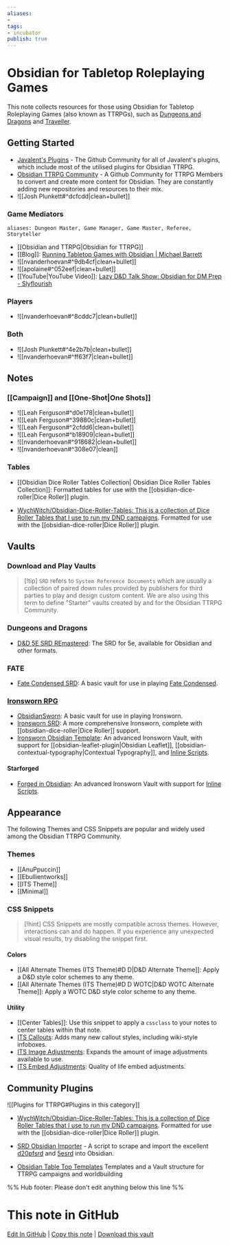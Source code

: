 ```yaml
---
aliases: 
- 
tags:
- incubator
publish: true
---
```


# Obsidian for Tabletop Roleplaying Games

This note collects resources for those using Obsidian for Tabletop Roleplaying Games (also known as TTRPGs), such as [Dungeons and Dragons](https://dnd.wizards.com) and [Traveller](https://www.mongoosepublishing.com/collections/traveller-rpgs).

## Getting Started

- [Javalent's Plugins](https://github.com/javalent) - The Github Community for all of Javalent's plugins, which include most of the utilised plugins for Obsidian TTRPG.
- [Obsidian TTRPG Community](https://github.com/Obsidian-TTRPG-Community) - A Github Community for TTRPG Members to convert and create more content for Obsidian. They are constantly adding new repositories and resources to their mix.
- ![[Josh Plunkett#^dcfcdd|clean+bullet]]

### Game Mediators

`aliases: Dungeon Master, Game Manager, Game Master, Referee, Storyteller`

- [[Obsidian and TTRPG|Obsidian for TTRPG]]
- [[Blog]]: [Running Tabletop Games with Obsidian | Michael Barrett](https://blog.mjb.im/running-tabletop-games-with-obsidian)
- ![[nvanderhoevan#^9db4cf|clean+bullet]]
- ![[apolaine#^052eef|clean+bullet]]
- [[YouTube|YouTube Video]]: [Lazy D&D Talk Show: Obsidian for DM Prep - Slyflourish](https://www.youtube.com/watch?v=Dh1nybxv_vQ&t=235s)  

### Players

- ![[nvanderhoevan#^8cddc7|clean+bullet]]

### Both

- ![[Josh Plunkett#^4e2b7b|clean+bullet]]
- ![[nvanderhoevan#^ff63f7|clean+bullet]]
## Notes

### [[Campaign]] and [[One-Shot|One Shots]]

- ![[Leah Ferguson#^d0e178|clean+bullet]]
- ![[Leah Ferguson#^39880c|clean+bullet]]
- ![[Leah Ferguson#^2cfdd6|clean+bullet]]
- ![[Leah Ferguson#^b18909|clean+bullet]]
- ![[nvanderhoevan#^918682|clean+bullet]]
- ![[nvanderhoevan#^308e07|clean]]

### Tables
- [[Obsidian Dice Roller Tables Collection| Obsidian Dice Roller Tables Collection]]: Formatted tables for use with the [[obsidian-dice-roller|Dice Roller]] plugin.

- [WychWitch/Obsidian-Dice-Roller-Tables: This is a collection of Dice Roller Tables that I use to run my DND campaigns](https://github.com/WychWitch/Obsidian-Dice-Roller-Tables). Formatted for use with the [[obsidian-dice-roller|Dice Roller]] plugin.


## Vaults

### Download and Play Vaults

>[!tip] `SRD` refers to `System Reference Documents` which are usually a collection of paired down rules provided by publishers for third parties to play and design custom content. We are also using this term to define "Starter" vaults created by and for the Obsidian TTRPG Community.

### Dungeons and Dragons

- [D&D 5E SRD REmastered](https://github.com/OldManUmby/DND.SRD.Wiki): The SRD for 5e, available for Obsidian and other formats.

### FATE

- [Fate Condensed SRD](https://github.com/Rarstyak/Fate-Condensed-SRD): A basic vault for use in playing [Fate Condensed](https://www.faterpg.com/wp-content/uploads/2020/02/Fate-Condensed-SRD-CC-BY.html).

### [Ironsworn RPG](https://www.ironswornrpg.com)

- [ObsidianSworn](https://github.com/lolbat/ObsidianSworn): A basic vault for use in playing Ironsworn.
- [Ironsworn SRD](https://github.com/Obsidian-TTRPG-Community/Ironsworn-SRD-Markdown): A more comprehensive Ironsworn, complete with [[obsidian-dice-roller|Dice Roller]] support.
- [Ironsworn Obsidian Template](https://github.com/danreuben/ironsworn-obsidian-template): An advanced Ironsworn Vault, with support for [[obsidian-leaflet-plugin|Obsidian Leaflet]], [[obsidian-contextual-typography|Contextual Typography]], and [Inline Scripts](https://github.com/jon-heard/obsidian-inline-scripts).

#### Starforged

 - [Forged in Obsidian](https://github.com/ericbright2002/Forged_in_Obsidian): An advanced Ironsworn Vault with support for [Inline Scripts](https://github.com/jon-heard/obsidian-inline-scripts).

## Appearance

The following Themes and CSS Snippets are popular and widely used among the Obsidian TTRPG Community. 

### Themes
- [[AnuPpuccin]]
- [[Ebullientworks]]
- [[ITS Theme]]
- [[Minimal]]

### CSS Snippets

>[!hint] CSS Snippets are mostly compatible across themes. However, interactions can and do happen. If you experience any unexpected visual results, try disabling the snippet first.

#### Colors

- [[All Alternate Themes (ITS Theme)#D D|D&D Alternate Theme]]: Apply a D&D style color schemes to any theme.
- [[All Alternate Themes (ITS Theme)#D D WOTC|D&D WOTC Alternate Theme]]: Apply a WOTC D&D style color scheme to any theme.

#### Utility

- [[Center Tables]]: Use this snippet to apply a `cssclass` to your notes to center tables within that note.
- [ITS Callouts](https://github.com/SlRvb/Obsidian--ITS-Theme/blob/eeb2870444c595293d2dae958a0e6603a0db5456/Snippets/S%20-%20Callouts.css): Adds many new callout styles, including wiki-style infoboxes.
- [ITS Image Adjustments](https://github.com/SlRvb/Obsidian--ITS-Theme/blob/eeb2870444c595293d2dae958a0e6603a0db5456/Snippets/S%20-%20Images%20Adjustments.css): Expands the amount of image adjustments available to use.
- [ITS Embed Adjustments](https://github.com/SlRvb/Obsidian--ITS-Theme/blob/eeb2870444c595293d2dae958a0e6603a0db5456/Snippets/S%20-%20Embed%20Adjustments.css): Quality of life embed adjustments.

## Community Plugins

![[Plugins for TTRPG#Plugins in this category]]



- [WychWitch/Obsidian-Dice-Roller-Tables: This is a collection of Dice Roller Tables that I use to run my DND campaigns](https://github.com/WychWitch/Obsidian-Dice-Roller-Tables). Formatted for use with the [[obsidian-dice-roller|Dice Roller]] plugin.
- [SRD Obsidian Importer](https://github.com/mProjectsCode/d20pfsrd_obsidian_importer) - A script to scrape and import the excellent [d20pfsrd](https://www.d20pfsrd.com/) and [5esrd](https://www.5esrd.com/) into Obsidian.

- [Obsidian Table Top Templates](https://github.com/mProjectsCode/Obsidian-Table-Top-Templates) Templates and a Vault structure for TTRPG campaigns and worldbuilding


%% Hub footer: Please don't edit anything below this line %%

# This note in GitHub

<span class="git-footer">[Edit In GitHub](https://github.dev/obsidian-community/obsidian-hub/blob/main/04%20-%20Guides%2C%20Workflows%2C%20%26%20Courses/for%20TTRPG.md "git-hub-edit-note") | [Copy this note](https://raw.githubusercontent.com/obsidian-community/obsidian-hub/main/04%20-%20Guides%2C%20Workflows%2C%20%26%20Courses/for%20TTRPG.md "git-hub-copy-note") | [Download this vault](https://github.com/obsidian-community/obsidian-hub/archive/refs/heads/main.zip "git-hub-download-vault") </span>